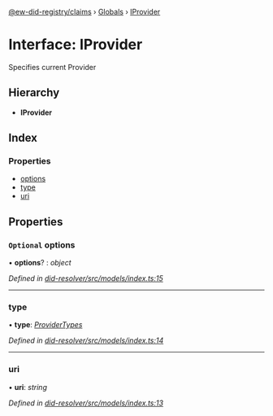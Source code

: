 [@ew-did-registry/claims](../README.md) › [Globals](../globals.md) › [IProvider](iprovider.md)

# Interface: IProvider

Specifies current Provider

## Hierarchy

* **IProvider**

## Index

### Properties

* [options](iprovider.md#optional-options)
* [type](iprovider.md#type)
* [uri](iprovider.md#uri)

## Properties

### `Optional` options

• **options**? : *object*

*Defined in [did-resolver/src/models/index.ts:15](https://github.com/energywebfoundation/ew-did-registry/blob/8eb572c/packages/did-resolver/src/models/index.ts#L15)*

___

###  type

• **type**: *[ProviderTypes](../enums/providertypes.md)*

*Defined in [did-resolver/src/models/index.ts:14](https://github.com/energywebfoundation/ew-did-registry/blob/8eb572c/packages/did-resolver/src/models/index.ts#L14)*

___

###  uri

• **uri**: *string*

*Defined in [did-resolver/src/models/index.ts:13](https://github.com/energywebfoundation/ew-did-registry/blob/8eb572c/packages/did-resolver/src/models/index.ts#L13)*
